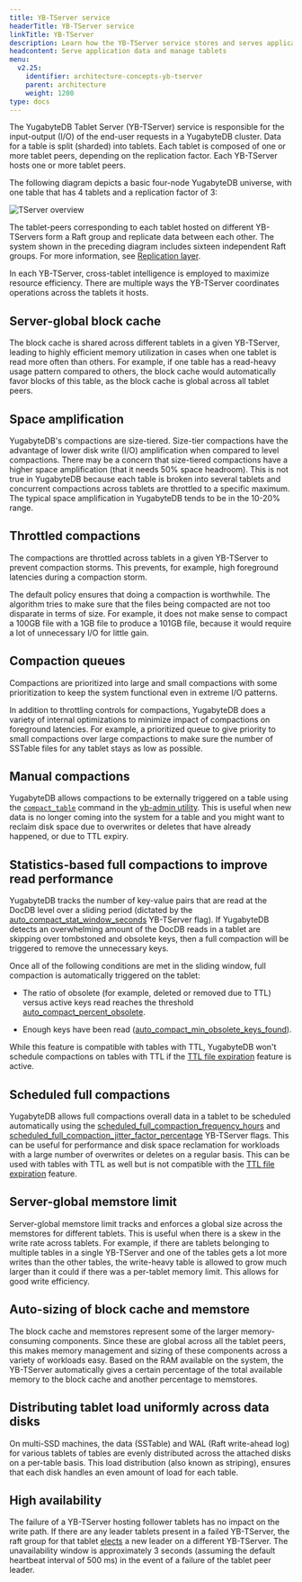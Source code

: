 ```yaml
---
title: YB-TServer service
headerTitle: YB-TServer service
linkTitle: YB-TServer
description: Learn how the YB-TServer service stores and serves application data using tablets (also known as shards).
headcontent: Serve application data and manage tablets
menu:
  v2.25:
    identifier: architecture-concepts-yb-tserver
    parent: architecture
    weight: 1200
type: docs
---
```


The YugabyteDB Tablet Server (YB-TServer) service is responsible for the input-output (I/O) of the end-user requests in a YugabyteDB cluster. Data for a table is split (sharded) into tablets. Each tablet is composed of one or more tablet peers, depending on the replication factor. Each YB-TServer hosts one or more tablet peers.

The following diagram depicts a basic four-node YugabyteDB universe, with one table that has 4 tablets and a replication factor of 3:

![TServer overview](/images/architecture/tserver_overview.png)

The tablet-peers corresponding to each tablet hosted on different YB-TServers form a Raft group and replicate data between each other. The system shown in the preceding diagram includes sixteen independent Raft groups. For more information, see [Replication layer](../docdb-replication/).

In each YB-TServer, cross-tablet intelligence is employed to maximize resource efficiency. There are multiple ways the YB-TServer coordinates operations across the tablets it hosts.

## Server-global block cache

The block cache is shared across different tablets in a given YB-TServer, leading to highly efficient memory utilization in cases when one tablet is read more often than others. For example, if one table has a read-heavy usage pattern compared to others, the block cache would automatically favor blocks of this table, as the block cache is global across all tablet peers.

## Space amplification

YugabyteDB's compactions are size-tiered. Size-tier compactions have the advantage of lower disk write (I/O) amplification when compared to level compactions. There may be a concern that size-tiered compactions have a higher space amplification (that it needs 50% space headroom). This is not true in YugabyteDB because each table is broken into several tablets and concurrent compactions across tablets are throttled to a specific maximum. The typical space amplification in YugabyteDB tends to be in the 10-20% range.

## Throttled compactions

The compactions are throttled across tablets in a given YB-TServer to prevent compaction storms. This prevents, for example, high foreground latencies during a compaction storm.

The default policy ensures that doing a compaction is worthwhile. The algorithm tries to make sure that the files being compacted are not too disparate in terms of size. For example, it does not make sense to compact a 100GB file with a 1GB file to produce a 101GB file, because it would require a lot of unnecessary I/O for little gain.

## Compaction queues

Compactions are prioritized into large and small compactions with some prioritization to keep the system functional even in extreme I/O patterns.

In addition to throttling controls for compactions, YugabyteDB does a variety of internal optimizations to minimize impact of compactions on foreground latencies. For example, a prioritized queue to give priority to small compactions over large compactions to make sure the number of SSTable files for any tablet stays as low as possible.

## Manual compactions

YugabyteDB allows compactions to be externally triggered on a table using the [`compact_table`](../../admin/yb-admin/#compact-table) command in the [yb-admin utility](../../admin/yb-admin/). This is useful when new data is no longer coming into the system for a table and you might want to reclaim disk space due to overwrites or deletes that have already happened, or due to TTL expiry.

## Statistics-based full compactions to improve read performance

YugabyteDB tracks the number of key-value pairs that are read at the DocDB level over a sliding period (dictated by the [auto_compact_stat_window_seconds](../../reference/configuration/yb-tserver#auto-compact-stat-window-seconds) YB-TServer flag). If YugabyteDB detects an overwhelming amount of the DocDB reads in a tablet are skipping over tombstoned and obsolete keys, then a full compaction will be triggered to remove the unnecessary keys.

Once all of the following conditions are met in the sliding window, full compaction is automatically triggered on the tablet:

- The ratio of obsolete (for example, deleted or removed due to TTL) versus active keys read reaches the threshold [auto_compact_percent_obsolete](../../reference/configuration/yb-tserver/#auto-compact-percent-obsolete).

- Enough keys have been read ([auto_compact_min_obsolete_keys_found](../../reference/configuration/yb-tserver/#auto-compact-min-obsolete-keys-found)).

While this feature is compatible with tables with TTL, YugabyteDB won't schedule compactions on tables with TTL if the [TTL file expiration](../../develop/learn/ttl-data-expiration-ycql/#efficient-data-expiration-for-ttl) feature is active.

## Scheduled full compactions

 YugabyteDB allows full compactions overall data in a tablet to be scheduled automatically using the [scheduled_full_compaction_frequency_hours](../../reference/configuration/yb-tserver#scheduled-full-compaction-frequency-hours) and [scheduled_full_compaction_jitter_factor_percentage](../../reference/configuration/yb-tserver#scheduled-full-compaction-jitter-factor-percentage) YB-TServer flags. This can be useful for performance and disk space reclamation for workloads with a large number of overwrites or deletes on a regular basis. This can be used with tables with TTL as well but is not compatible with the [TTL file expiration](../../develop/learn/ttl-data-expiration-ycql/#efficient-data-expiration-for-ttl) feature.

## Server-global memstore limit

Server-global memstore limit tracks and enforces a global size across the memstores for different tablets. This is useful when there is a skew in the write rate across tablets. For example, if there are tablets belonging to multiple tables in a single YB-TServer and one of the tables gets a lot more writes than the other tables, the write-heavy table is allowed to grow much larger than it could if there was a per-tablet memory limit. This allows for good write efficiency.

## Auto-sizing of block cache and memstore

The block cache and memstores represent some of the larger memory-consuming components. Since these are global across all the tablet peers, this makes memory management and sizing of these components across a variety of workloads easy. Based on the RAM available on the system, the YB-TServer automatically gives a certain percentage of the total available memory to the block cache and another percentage to memstores.

## Distributing tablet load uniformly across data disks

On multi-SSD machines, the data (SSTable) and WAL (Raft write-ahead log) for various tablets of tables are evenly distributed across the attached disks on a per-table basis. This load distribution (also known as striping), ensures that each disk handles an even amount of load for each table.

## High availability

The failure of a YB-TServer hosting follower tablets has no impact on the write path. If there are any leader tablets present in a failed YB-TServer, the raft group for that tablet [elects](../docdb-replication/raft#leader-election) a new leader on a different YB-TServer. The unavailability window is approximately 3 seconds (assuming the default heartbeat interval of 500 ms) in the event of a failure of the tablet peer leader.
